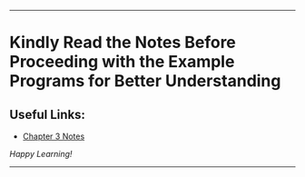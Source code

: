 
---

# Kindly Read the Notes Before Proceeding with the Example Programs for Better Understanding

## Useful Links:

- [Chapter 3 Notes](https://github.com/DipsanaRoy/learn-c-with-practice/blob/main/C003_Conditional_Statements/CHAPTER_3_CONDITIONAL_INSTRUCTIONS.pdf)

*Happy Learning!*

---
